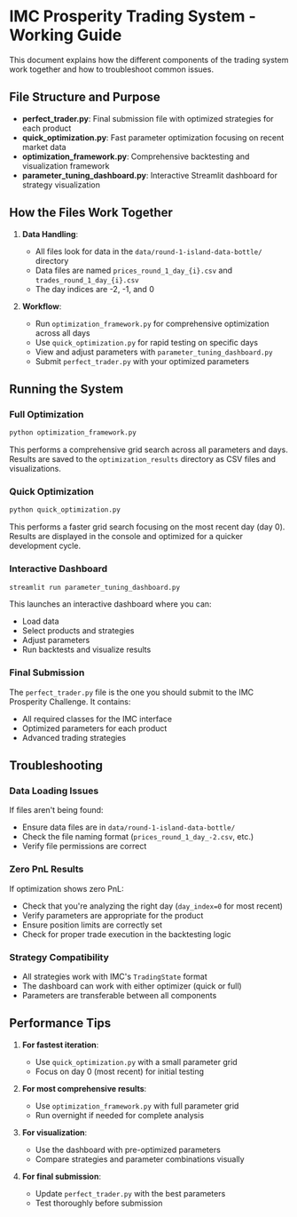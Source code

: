# IMC Prosperity Trading System - Working Guide

This document explains how the different components of the trading system work together and how to troubleshoot common issues.

## File Structure and Purpose

- **perfect_trader.py**: Final submission file with optimized strategies for each product
- **quick_optimization.py**: Fast parameter optimization focusing on recent market data
- **optimization_framework.py**: Comprehensive backtesting and visualization framework
- **parameter_tuning_dashboard.py**: Interactive Streamlit dashboard for strategy visualization

## How the Files Work Together

1. **Data Handling**: 
   - All files look for data in the `data/round-1-island-data-bottle/` directory
   - Data files are named `prices_round_1_day_{i}.csv` and `trades_round_1_day_{i}.csv`
   - The day indices are -2, -1, and 0

2. **Workflow**:
   - Run `optimization_framework.py` for comprehensive optimization across all days
   - Use `quick_optimization.py` for rapid testing on specific days
   - View and adjust parameters with `parameter_tuning_dashboard.py`
   - Submit `perfect_trader.py` with your optimized parameters

## Running the System

### Full Optimization

```bash
python optimization_framework.py
```
This performs a comprehensive grid search across all parameters and days. Results are saved to the `optimization_results` directory as CSV files and visualizations.

### Quick Optimization

```bash
python quick_optimization.py
```
This performs a faster grid search focusing on the most recent day (day 0). Results are displayed in the console and optimized for a quicker development cycle.

### Interactive Dashboard

```bash
streamlit run parameter_tuning_dashboard.py
```
This launches an interactive dashboard where you can:
- Load data
- Select products and strategies
- Adjust parameters
- Run backtests and visualize results

### Final Submission

The `perfect_trader.py` file is the one you should submit to the IMC Prosperity Challenge. It contains:
- All required classes for the IMC interface
- Optimized parameters for each product
- Advanced trading strategies

## Troubleshooting

### Data Loading Issues

If files aren't being found:
- Ensure data files are in `data/round-1-island-data-bottle/`
- Check the file naming format (`prices_round_1_day_-2.csv`, etc.)
- Verify file permissions are correct

### Zero PnL Results

If optimization shows zero PnL:
- Check that you're analyzing the right day (`day_index=0` for most recent)
- Verify parameters are appropriate for the product
- Ensure position limits are correctly set
- Check for proper trade execution in the backtesting logic

### Strategy Compatibility

- All strategies work with IMC's `TradingState` format
- The dashboard can work with either optimizer (quick or full)
- Parameters are transferable between all components

## Performance Tips

1. **For fastest iteration**:
   - Use `quick_optimization.py` with a small parameter grid
   - Focus on day 0 (most recent) for initial testing

2. **For most comprehensive results**:
   - Use `optimization_framework.py` with full parameter grid
   - Run overnight if needed for complete analysis

3. **For visualization**:
   - Use the dashboard with pre-optimized parameters
   - Compare strategies and parameter combinations visually

4. **For final submission**:
   - Update `perfect_trader.py` with the best parameters
   - Test thoroughly before submission